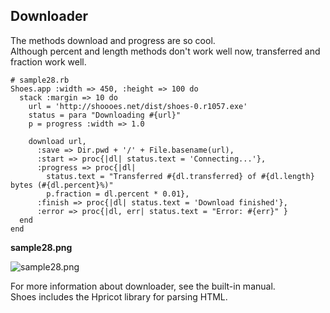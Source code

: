 Downloader
----------

The methods download and progress are so cool. <br>
Although percent and length methods don't work well now, transferred and fraction work well. <br>

	# sample28.rb
	Shoes.app :width => 450, :height => 100 do
	  stack :margin => 10 do
	    url = 'http://shoooes.net/dist/shoes-0.r1057.exe'
	    status = para "Downloading #{url}"
	    p = progress :width => 1.0
	  
	    download url,
	      :save => Dir.pwd + '/' + File.basename(url),
	      :start => proc{|dl| status.text = 'Connecting...'},
	      :progress => proc{|dl| 
	        status.text = "Transferred #{dl.transferred} of #{dl.length} bytes (#{dl.percent}%)"
	        p.fraction = dl.percent * 0.01},
	      :finish => proc{|dl| status.text = 'Download finished'},
	      :error => proc{|dl, err| status.text = "Error: #{err}" }
	  end
	end

**sample28.png**

![sample28.png](http://www.rin-shun.com/rubylearning/shoes/shoes_tutorial_html/images/sample28.png) <!-- patch -->

For more information about downloader, see the built-in manual. <br>
Shoes includes the Hpricot library for parsing HTML. <br>
